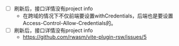 - [ ] 刷新后，接口详情没有project info
    - 在跨域的情况下不仅前端要设置withCredentials，后端也是要设置Access-Control-Allow-Credentials的。
- [ ] 刷新后，接口详情没有project info
    - https://github.com/rwasm/vite-plugin-rsw/issues/5
